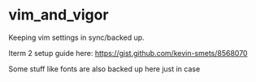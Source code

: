 # vim_and_vigor
Keeping vim settings in sync/backed up.

Iterm 2 setup guide here: https://gist.github.com/kevin-smets/8568070

Some stuff like fonts are also backed up here just in case
